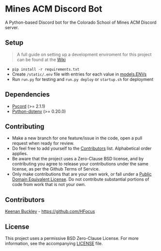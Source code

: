 # Mines ACM Discord Bot
A Python-based Discord bot for the Colorado School of Mines ACM Discord server.

## Setup
> A full guide on setting up a development enviroment for this project can be found at the [Wiki](https://github.com/ColoradoSchoolOfMines/acm-discord-bot/wiki/Set-Up-Guide)
* `pip install -r requirements.txt`
* Create `/static/.env` file with entries for each value in [models.ENVs](https://github.com/ColoradoSchoolOfMines/acm-discord-bot/blob/master/models.py)
* Run `run.py` for testing and `run.py deploy` or `startup.sh` for deployment

## Dependencies

* [Pycord](https://pycord.dev/) (>= 2.1.1)
* [Python-dotenv](https://github.com/theskumar/python-dotenv) (>= 0.20.0)

## Contributing

* Make a new branch for one feature/issue in the code, open a pull request when ready for review.
* Do feel free to add yourself to the [Contributors](#Contributors) list. Alphabetical order applies.
* Be aware that the project uses a Zero-Clause BSD license, and by contributing you agree to release your contributions under the same license, as per the Github Terms of Service.
* Only make contributions that are your own work, or fall under a [Public Domain Equivalent License](https://en.wikipedia.org/wiki/Public-domain-equivalent_license). Do not contribute substantial portions of code from work that is not your own.

## Contributors

[Keenan Buckley](https://github.com/HFocus) - <https://github.com/HFocus>

## License

This project uses a permissive BSD Zero-Clause License. For more information, see the accompanying [LICENSE](/LICENSE) file.